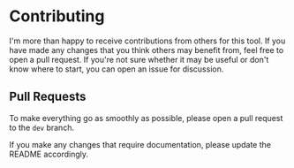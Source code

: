 # Contributing

I'm more than happy to receive contributions from others for this tool. If you have made any changes that you think others may benefit from, feel free to open a pull request. If you're not sure whether it may be useful or don't know where to start, you can open an issue for discussion.

## Pull Requests

To make everything go as smoothly as possible, please open a pull request to the `dev` branch.

If you make any changes that require documentation, please update the README accordingly.